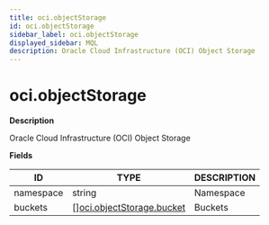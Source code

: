 ```yaml
---
title: oci.objectStorage
id: oci.objectStorage
sidebar_label: oci.objectStorage
displayed_sidebar: MQL
description: Oracle Cloud Infrastructure (OCI) Object Storage
---
```


# oci.objectStorage

**Description**

Oracle Cloud Infrastructure (OCI) Object Storage

**Fields**

| ID        | TYPE                                                              | DESCRIPTION |
| --------- | ----------------------------------------------------------------- | ----------- |
| namespace | string                                                            | Namespace   |
| buckets   | &#91;&#93;[oci.objectStorage.bucket](oci.objectstorage.bucket.md) | Buckets     |

